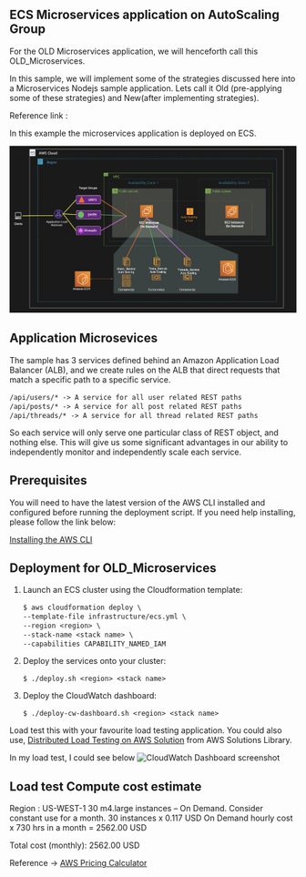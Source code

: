 ## ECS Microservices application on AutoScaling Group

For the OLD Microservices application, we will henceforth call this OLD_Microservices.

In this sample, we will implement some of the strategies discussed here into a Microservices Nodejs sample application. Lets call it Old (pre-applying some of these strategies) and New(after implementing strategies).

Reference link : 

In this example the microservices application is deployed on ECS.


![Reference architecture of microservices on EC2 Container Service](../images/old-microservice-containers-ecs.png)

## Application Microsevices

The sample has 3 services defined behind an Amazon Application Load Balancer (ALB), and we create rules on the ALB that direct requests that match a specific path to a specific service.

```
/api/users/* -> A service for all user related REST paths
/api/posts/* -> A service for all post related REST paths
/api/threads/* -> A service for all thread related REST paths
```

So each service will only serve one particular class of REST object, and nothing else. This will give us some significant advantages in our ability to independently monitor and independently scale each service.


## Prerequisites
You will need to have the latest version of the AWS CLI installed and configured before running the deployment script. 
If you need help installing, please follow the link below:

[Installing the AWS CLI ](https://)


## Deployment for OLD_Microservices

1. Launch an ECS cluster using the Cloudformation template:

   ```
   $ aws cloudformation deploy \
   --template-file infrastructure/ecs.yml \
   --region <region> \
   --stack-name <stack name> \
   --capabilities CAPABILITY_NAMED_IAM
   ```

2. Deploy the services onto your cluster: 

   ```
   $ ./deploy.sh <region> <stack name>
   ```
   
3. Deploy the CloudWatch dashboard:
   ```
   $ ./deploy-cw-dashboard.sh <region> <stack name>
   ```

Load test this with your favourite load testing application. 
You could also use, [Distributed Load Testing on AWS Solution](https://aws.amazon.com/solutions/implementations/distributed-load-testing-on-aws/) from AWS Solutions Library.

In my load test, I could see below 
![CloudWatch Dashboard screenshot]()

## Load test Compute cost estimate

Region : US-WEST-1
30 m4.large instances – On Demand. Consider constant use for a month.
30 instances x 0.117 USD On Demand hourly cost x 730 hrs in a month 
= 2562.00 USD

Total cost (monthly): 2562.00 USD

Reference -> [AWS Pricing Calculator](https://calculator.aws/#/)



